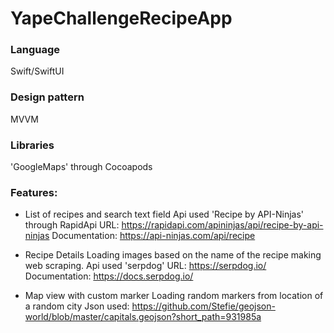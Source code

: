 # YapeChallengeRecipeApp

### Language
Swift/SwiftUI

### Design pattern
MVVM

### Libraries 
'GoogleMaps' through Cocoapods 

### Features:

- List of recipes and search text field
  Api used 'Recipe by API-Ninjas' through RapidApi
  URL: https://rapidapi.com/apininjas/api/recipe-by-api-ninjas
  Documentation: https://api-ninjas.com/api/recipe
  
- Recipe Details
  Loading images based on the name of the recipe making web scraping.
  Api used 'serpdog'
  URL: https://serpdog.io/
  Documentation: https://docs.serpdog.io/

- Map view with custom marker
  Loading random markers from location of a random city
  Json used: https://github.com/Stefie/geojson-world/blob/master/capitals.geojson?short_path=931985a



